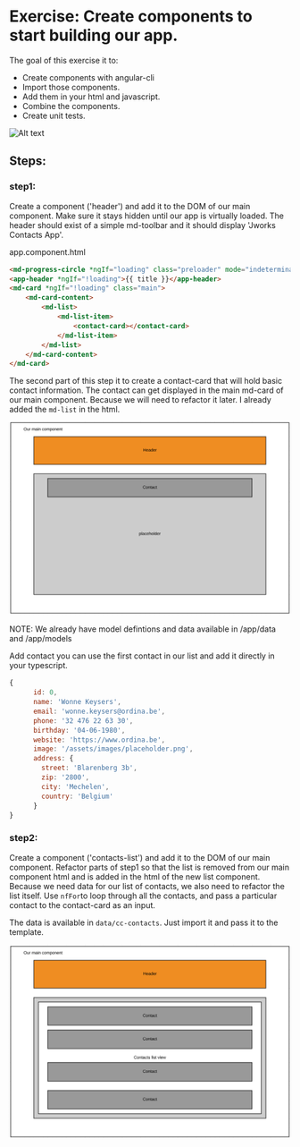 # Exercise: Create components to start building our app.

The goal of this exercise it to:
* Create components with angular-cli
* Import those components.
* Add them in your html and javascript.
* Combine the components.
* Create unit tests.


![Alt text](img/exercise1_total.png "Exercise 1 layout and structure.")

## Steps:

### step1:
Create a component ('header') and add it to the DOM of our main component. Make sure it stays hidden until our app is virtually loaded. The header should exist of a simple md-toolbar and it should display 'Jworks Contacts App'.

app.component.html
```html
<md-progress-circle *ngIf="loading" class="preloader" mode="indeterminate" color="primary"></md-progress-circle>
<app-header *ngIf="!loading">{{ title }}</app-header>
<md-card *ngIf="!loading" class="main">
    <md-card-content>
        <md-list>
            <md-list-item>
                <contact-card></contact-card>
            </md-list-item>
        </md-list>
    </md-card-content>
</md-card>
```

The second part of this step it to create a contact-card that will hold basic contact information. The contact can get displayed in the main md-card of our main component. Because we will need to refactor it later. I already added the `md-list` in the html.

![Alt text](img/exercise2_part1.png "Exercise 1 part 1. Toolbar and one contact.")

NOTE: We already have model defintions and data available in /app/data and /app/models

Add contact you can use the first contact in our list and add it directly in your typescript.

```javascript
{
      id: 0,
      name: 'Wonne Keysers',
      email: 'wonne.keysers@ordina.be',
      phone: '32 476 22 63 30',
      birthday: '04-06-1980',
      website: 'https://www.ordina.be',
      image: '/assets/images/placeholder.png',
      address: {
        street: 'Blarenberg 3b',
        zip: '2800',
        city: 'Mechelen',
        country: 'Belgium'
      }
}
```

### step2:
Create a component ('contacts-list') and add it to the DOM of our main component.
Refactor parts of step1 so that the list is removed from our main component html and is added in the html of the new list component.
Because we need data for our list of contacts, we also need to refactor the list itself. Use `nfFor`to loop through all the contacts, and pass a particular contact to the contact-card as an input.

The data is available in `data/cc-contacts`. Just import it and pass it to the template.

![Alt text](img/exercise2_total.png "Exercise 1 part 1. Toolbar and one contact.")
